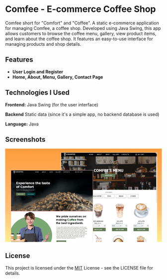 
# Comfee - E-commerce Coffee Shop

Comfee short for "Comfort" and "Coffee". A static e-commerce application for managing Comfee, a coffee shop. Developed using Java Swing, this app allows customers to browse the coffee menu, gallery, view product items, and learn about the coffee shop. It features an easy-to-use interface for managing products and shop details.


## Features

- **User Login and Register**
- **Home, About, Menu, Gallery, Contact Page**





## Technologies I Used

**Frontend:**  Java Swing (for the user interface)

**Backend** Static data (since it's a simple app, no backend database is used)

**Language:** Java

## Screenshots

![Personal Academic Checklist Screenshot](Comfee.png)



## License


This project is licensed under the [MIT](https://choosealicense.com/licenses/mit/) License - see the LICENSE file for details.
